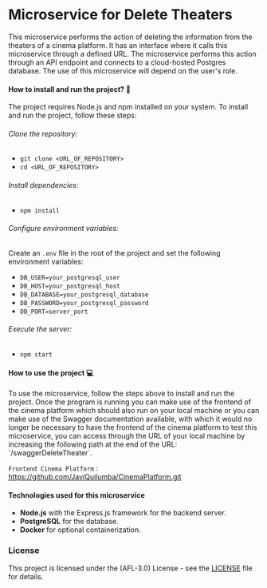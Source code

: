 # Microservice for Delete Theaters

<p>
This microservice performs the action of deleting the information from the theaters of a cinema platform. It has an interface where it calls this microservice through a defined URL. The microservice performs this action through an API endpoint and connects to a cloud-hosted Postgres database. The use of this microservice will depend on the user's role.
</p>


#### How to install and run the project? :wrench:
The project requires Node.js and npm installed on your system. To install and run the project, follow these steps:

###### Clone the repository:

- `git clone <URL_OF_REPOSITORY>`
- `cd <URL_OF_REPOSITORY> `

###### Install dependencies:

- `npm install`

###### Configure environment variables:
Create an `.env` file in the root of the project and set the following environment variables:

- `DB_USER=your_postgresql_user`
- `DB_HOST=your_postgresql_host`
- `DB_DATABASE=your_postgresql_database`
- `DB_PASSWORD=your_postgresql_password`
- `DB_PORT=server_port`


###### Execute the server:
- `npm start`

#### How to use the project :computer:
<p>
To use the microservice, follow the steps above to install and run the project. Once the program is running you can make use of the frontend of the cinema platform which should also run on your local machine or you can make use of the Swagger documentation available, with which it would no longer be necessary to have the frontend of the cinema platform to test this microservice, you can access through the URL of your local machine by increasing the following path at the end of the URL: `/swaggerDeleteTheater`.
</p>


`Frontend Cinema Platform` : <https://github.com/JaviQuilumba/CinemaPlatform.git>

#### Technologies used for this microservice
- **Node.js** with the Express.js framework for the backend server.
- **PostgreSQL** for the database.
- **Docker** for optional containerization.


###  License
This project is licensed under the (AFL-3.0) License - see the [LICENSE](https://opensource.org/license/afl-3-0-php) file for details.
